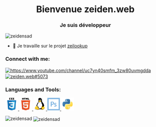 <h1 align="center">Bienvenue zeiden.web</h1>
<h3 align="center">Je suis développeur</h3>

<p align="left"> <img src="https://komarev.com/ghpvc/?username=zeidensad&label=Profile%20views&color=0e75b6&style=flat" alt="zeidensad" /> </p>

- 🔭 Je travaille sur le projet [zeilookup](https://github.com/zeidensad/zeilookup)

<h3 align="left">Connect with me:</h3>
<p align="left">
<a href="https://www.youtube.com/c/https://www.youtube.com/channel/uc7yn40smfm_3zw80uvmgdda" target="blank"><img align="center" src="https://raw.githubusercontent.com/rahuldkjain/github-profile-readme-generator/master/src/images/icons/Social/youtube.svg" alt="https://www.youtube.com/channel/uc7yn40smfm_3zw80uvmgdda" height="30" width="40" /></a>
<a href="https://discord.gg/zeiden.web#5073" target="blank"><img align="center" src="https://raw.githubusercontent.com/rahuldkjain/github-profile-readme-generator/master/src/images/icons/Social/discord.svg" alt="zeiden.web#5073" height="30" width="40" /></a>
</p>

<h3 align="left">Languages and Tools:</h3>
<p align="left"> <a href="https://www.w3schools.com/css/" target="_blank" rel="noreferrer"> <img src="https://raw.githubusercontent.com/devicons/devicon/master/icons/css3/css3-original-wordmark.svg" alt="css3" width="40" height="40"/> </a> <a href="https://www.w3.org/html/" target="_blank" rel="noreferrer"> <img src="https://raw.githubusercontent.com/devicons/devicon/master/icons/html5/html5-original-wordmark.svg" alt="html5" width="40" height="40"/> </a> <a href="https://www.linux.org/" target="_blank" rel="noreferrer"> <img src="https://raw.githubusercontent.com/devicons/devicon/master/icons/linux/linux-original.svg" alt="linux" width="40" height="40"/> </a> <a href="https://www.photoshop.com/en" target="_blank" rel="noreferrer"> <img src="https://raw.githubusercontent.com/devicons/devicon/master/icons/photoshop/photoshop-line.svg" alt="photoshop" width="40" height="40"/> </a> <a href="https://www.python.org" target="_blank" rel="noreferrer"> <img src="https://raw.githubusercontent.com/devicons/devicon/master/icons/python/python-original.svg" alt="python" width="40" height="40"/> </a> </p>

<p><img align="left" src="https://github-readme-stats.vercel.app/api/top-langs?username=zeidensad&show_icons=true&locale=en&layout=compact" alt="zeidensad" /></p>

<p>&nbsp;<img align="center" src="https://github-readme-stats.vercel.app/api?username=zeidensad&show_icons=true&locale=en" alt="zeidensad" /></p>
